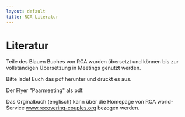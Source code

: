 ```yaml
---
layout: default
title: RCA Literatur
---
```

# Literatur

Teile des Blauen Buches von RCA wurden übersetzt und können bis zur
vollständigen Übersetzung in Meetings genutzt werden.

Bitte ladet Euch das pdf herunter und druckt es aus.

Der Flyer "Paarmeeting" als pdf.

Das Orginalbuch (englisch) kann über die Homepage von RCA world-Service
www.recovering-couples.org bezogen werden. 
